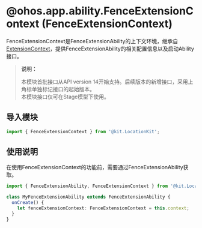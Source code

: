 # @ohos.app.ability.FenceExtensionContext (FenceExtensionContext)
<!--Kit: Location Kit-->
<!--Subsystem: Location-->
<!--Owner: @liu-binjun-->
<!--Designer: @liu-binjun-->
<!--Tester: @mhy123456789-->
<!--Adviser: @RayShih-->

FenceExtensionContext是FenceExtensionAbility的上下文环境，继承自[ExtensionContext](../apis-ability-kit/js-apis-inner-application-extensionContext.md)，提供FenceExtensionAbility的相关配置信息以及启动Ability接口。

> **说明：**
>
> 本模块首批接口从API version 14开始支持。后续版本的新增接口，采用上角标单独标记接口的起始版本。  
> 本模块接口仅可在Stage模型下使用。  

## 导入模块

```ts
import { FenceExtensionContext } from '@kit.LocationKit';
```

## 使用说明

在使用FenceExtensionContext的功能前，需要通过FenceExtensionAbility获取。

```ts
import { FenceExtensionAbility, FenceExtensionContext } from '@kit.LocationKit';

class MyFenceExtensionAbility extends FenceExtensionAbility {
  onCreate() {
    let fenceExtensionContext: FenceExtensionContext = this.context;
  }
}
```
